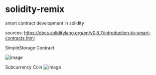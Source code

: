 # solidity-remix
smart contract development in solidity

sources: 
https://docs.soliditylang.org/en/v0.8.7/introduction-to-smart-contracts.html

SimpleStorage Contract

![image](https://user-images.githubusercontent.com/90727330/133453184-1be551c5-06a9-47b5-9329-07d8af39c61f.png)

Subcurrency Coin
![image](https://user-images.githubusercontent.com/90727330/133468861-61ca0b1a-65f0-4ec1-8028-47a3c3d1abd7.png)


